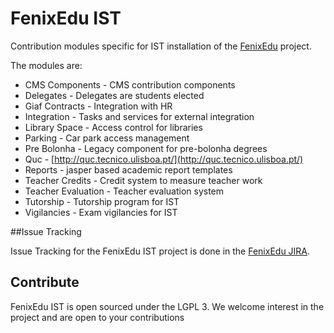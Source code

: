 FenixEdu IST
============

Contribution modules specific for IST installation of the [FenixEdu](http://fenixedu.org/) project.

The modules are:
- CMS Components - CMS contribution components
- Delegates - Delegates are students elected 
- Giaf Contracts - Integration with HR
- Integration - Tasks and services for external integration
- Library Space - Access control for libraries
- Parking - Car park access management
- Pre Bolonha - Legacy component for pre-bolonha degrees
- Quc - [http://quc.tecnico.ulisboa.pt/](http://quc.tecnico.ulisboa.pt/)
- Reports - jasper based academic report templates
- Teacher Credits - Credit system to measure teacher work
- Teacher Evaluation - Teacher evaluation system
- Tutorship - Tutorship program for IST
- Vigilancies - Exam vigilancies for IST

##Issue Tracking

Issue Tracking for the FenixEdu IST project is done in the [FenixEdu JIRA](https://jira.fenixedu.org/browse/FIST).

## Contribute

FenixEdu IST is open sourced under the LGPL 3. We welcome interest in the project and are open to your contributions
